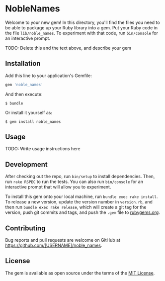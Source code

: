 # NobleNames

Welcome to your new gem! In this directory, you'll find the files you need to be able to package up your Ruby library into a gem. Put your Ruby code in the file `lib/noble_names`. To experiment with that code, run `bin/console` for an interactive prompt.

TODO: Delete this and the text above, and describe your gem

## Installation

Add this line to your application's Gemfile:

```ruby
gem 'noble_names'
```

And then execute:

    $ bundle

Or install it yourself as:

    $ gem install noble_names

## Usage

TODO: Write usage instructions here

## Development

After checking out the repo, run `bin/setup` to install dependencies. Then, run `rake RSPEC` to run the tests. You can also run `bin/console` for an interactive prompt that will allow you to experiment.

To install this gem onto your local machine, run `bundle exec rake install`. To release a new version, update the version number in `version.rb`, and then run `bundle exec rake release`, which will create a git tag for the version, push git commits and tags, and push the `.gem` file to [rubygems.org](https://rubygems.org).

## Contributing

Bug reports and pull requests are welcome on GitHub at https://github.com/[USERNAME]/noble_names.


## License

The gem is available as open source under the terms of the [MIT License](http://opensource.org/licenses/MIT).

